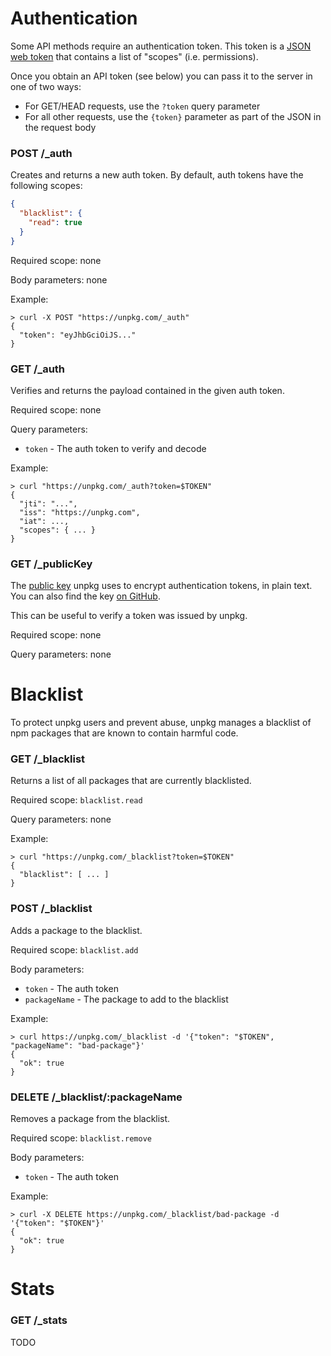# Authentication

Some API methods require an authentication token. This token is a [JSON web token](https://en.wikipedia.org/wiki/JSON_Web_Token) that contains a list of "scopes" (i.e. permissions).

Once you obtain an API token (see below) you can pass it to the server in one of two ways:

  - For GET/HEAD requests, use the `?token` query parameter
  - For all other requests, use the `{token}` parameter as part of the JSON in the request body

### POST /\_auth

Creates and returns a new auth token. By default, auth tokens have the following scopes:

```json
{
  "blacklist": {
    "read": true
  }
}
```

Required scope: none

Body parameters: none

Example:

```log
> curl -X POST "https://unpkg.com/_auth"
{
  "token": "eyJhbGciOiJS..."
}
```

### GET /\_auth

Verifies and returns the payload contained in the given auth token.

Required scope: none

Query parameters:

  - `token` - The auth token to verify and decode

Example:

```log
> curl "https://unpkg.com/_auth?token=$TOKEN"
{
  "jti": "...",
  "iss": "https://unpkg.com",
  "iat": ...,
  "scopes": { ... }
}
```

### GET /\_publicKey

The [public key](https://en.wikipedia.org/wiki/Public-key_cryptography) unpkg uses to encrypt authentication tokens, in plain text. You can also find the key [on GitHub](https://github.com/unpkg/unpkg/blob/master/public.key).

This can be useful to verify a token was issued by unpkg.

Required scope: none

Query parameters: none

# Blacklist

To protect unpkg users and prevent abuse, unpkg manages a blacklist of npm packages that are known to contain harmful code.

### GET /\_blacklist

Returns a list of all packages that are currently blacklisted.

Required scope: `blacklist.read`

Query parameters: none

Example:

```log
> curl "https://unpkg.com/_blacklist?token=$TOKEN"
{
  "blacklist": [ ... ]
}
```

### POST /\_blacklist

Adds a package to the blacklist.

Required scope: `blacklist.add`

Body parameters:

  - `token` - The auth token
  - `packageName` - The package to add to the blacklist

Example:

```log
> curl https://unpkg.com/_blacklist -d '{"token": "$TOKEN", "packageName": "bad-package"}'
{
  "ok": true
}
```

### DELETE /\_blacklist/:packageName

Removes a package from the blacklist.

Required scope: `blacklist.remove`

Body parameters:

  - `token` - The auth token

Example:

```log
> curl -X DELETE https://unpkg.com/_blacklist/bad-package -d '{"token": "$TOKEN"}'
{
  "ok": true
}
```

# Stats

### GET /\_stats

TODO
